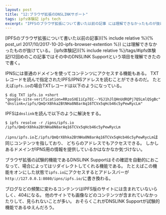 ```yaml
---
layout: post
title: "12:ブラウザ拡張のDNSLINKサポート"
tags: ipfs体験記 ipfs tech
excerpt: "IPFSのブラウザ拡張について書いた以前の記事 には理解できなかったものが抜けている。 ipfs体験記12回めのこの記事ではその中のDNSLINK Supportという項目を理解できたので書く。"
---
```


[IPFSのブラウザ拡張について書いた以前の記事]({% include relative %}{% post_url 2017/10/2017-10-20-ipfs-browser-extention %})
には理解できなかったものが抜けている。
[ipfs体験記]({% include relative %}/tags/#ipfs体験記)12回めのこの記事ではその中のDNSLINK Supportという項目を理解できたので書く。

IPNSには普通のドメインを使ってコンテンツにアクセスする機能もある。
TXTレコードを読んで指定されたIPFS/IPNSアドレスを読むことができるのだ。
たとえば`ipfs.io`の場合TXTレコードは以下のようになっている。

```console
$ dig TXT ipfs.io +short
"google-site-verification=RRzoSXE1iCp7EC--YGJ1hJlQHnUdRQPj7Q5LmlQSgBc"
"dnslink=/ipfs/QmQrX8hka2BtNHa8N8arAq16TCVx5qHcb46c5yPewRycLm"
```

IPFSは`dnslink`を読んで以下のように解決をする。

```console
$ ipfs resolve -r /ipns/ipfs.io
/ipfs/QmQrX8hka2BtNHa8N8arAq16TCVx5qHcb46c5yPewRycLm
```

`/ipns/ipfs.io`と`/ipfs/QmQrX8hka2BtNHa8N8arAq16TCVx5qHcb46c5yPewRycLm`は同じコンテンツを指しており、
どちらのアドレスでもアクセスできる。
しかしあるドメインがIPNS用の情報を提供しているかはなかなか気づけない。

ブラウザ拡張の試験的機能であるDNSLINK Supportはその確認を自動的におこなって、場合によってはリダイレクトしてくれる機能である。
たとえばこの機能をオンにした状態で`ipfs.io`にアクセスするとアドレスバーが`http://127.0.0.1:8080/ipns/ipfs.io/`に書き換わる。

ブログなどの頻繁に変わるコンテンツはIPFS版のサイトには含まれていないらしく、404になる。
他のサイトでも画像などのコンテンツが含まれていなかったりして、見られないことが多い。
おそらくこれがDNSLINK Supportが試験的機能であるゆえんだろう。